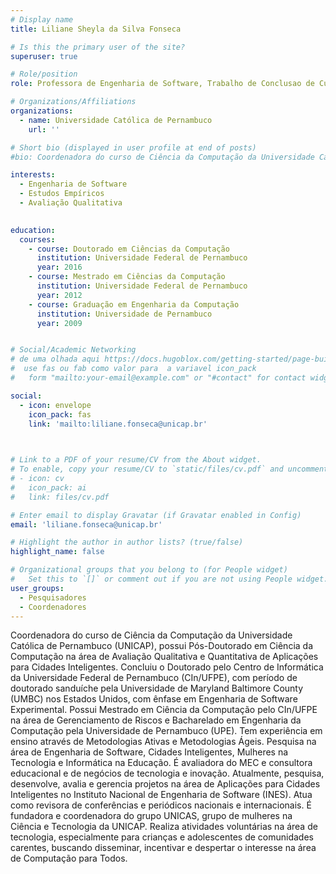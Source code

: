 ```yaml
---
# Display name
title: Liliane Sheyla da Silva Fonseca

# Is this the primary user of the site?
superuser: true

# Role/position
role: Professora de Engenharia de Software, Trabalho de Conclusao de Curso 1 e 2, Introdução a Ciência da Computação e Coordenadora do Curso.

# Organizations/Affiliations
organizations:
  - name: Universidade Católica de Pernambuco
    url: ''

# Short bio (displayed in user profile at end of posts)
#bio: Coordenadora do curso de Ciência da Computação da Universidade Católica de Pernambuco (UNICAP), possui Pós-Doutorado em Ciência da Computação na área de Avaliação Qualitativa e Quantitativa de Aplicações para Cidades Inteligentes. Concluiu o Doutorado pelo Centro de Informática da Universidade Federal de Pernambuco (CIn/UFPE), com período de doutorado sanduíche pela Universidade de Maryland Baltimore County (UMBC) nos Estados Unidos, com ênfase em Engenharia de Software Experimental. Possui Mestrado em Ciência da Computação pelo CIn/UFPE na área de Gerenciamento de Riscos e Bacharelado em Engenharia da Computação pela Universidade de Pernambuco (UPE). Tem experiência em ensino através de Metodologias Ativas e Metodologias Ágeis. Pesquisa na área de Engenharia de Software, Cidades Inteligentes, Mulheres na Tecnologia e Informática na Educação. É avaliadora do MEC e consultora educacional e de negócios de tecnologia e inovação. Atualmente, pesquisa, desenvolve, avalia e gerencia projetos na área de Aplicações para Cidades Inteligentes no Instituto Nacional de Engenharia de Software (INES). Atua como revisora de conferências e periódicos nacionais e internacionais. É fundadora e coordenadora do grupo UNICAS, grupo de mulheres na Ciência e Tecnologia da UNICAP. Realiza atividades voluntárias na área de tecnologia, especialmente para crianças e adolescentes de comunidades carentes, buscando disseminar, incentivar e despertar o interesse na área de Computação para Todos.

interests:
  - Engenharia de Software
  - Estudos Empíricos
  - Avaliação Qualitativa
  

education:
  courses:
    - course: Doutorado em Ciências da Computação
      institution: Universidade Federal de Pernambuco
      year: 2016
    - course: Mestrado em Ciências da Computação
      institution: Universidade Federal de Pernambuco
      year: 2012
    - course: Graduação em Engenharia da Computação
      institution: Universidade de Pernambuco
      year: 2009


# Social/Academic Networking
# de uma olhada aqui https://docs.hugoblox.com/getting-started/page-builder/#icons
#  use fas ou fab como valor para  a variavel icon_pack
#   form "mailto:your-email@example.com" or "#contact" for contact widget.

social:
  - icon: envelope
    icon_pack: fas
    link: 'mailto:liliane.fonseca@unicap.br'
  


# Link to a PDF of your resume/CV from the About widget.
# To enable, copy your resume/CV to `static/files/cv.pdf` and uncomment the lines below.
# - icon: cv
#   icon_pack: ai
#   link: files/cv.pdf

# Enter email to display Gravatar (if Gravatar enabled in Config)
email: 'liliane.fonseca@unicap.br'

# Highlight the author in author lists? (true/false)
highlight_name: false

# Organizational groups that you belong to (for People widget)
#   Set this to `[]` or comment out if you are not using People widget.
user_groups:
  - Pesquisadores
  - Coordenadores
---
```


Coordenadora do curso de Ciência da Computação da Universidade Católica de Pernambuco (UNICAP), possui Pós-Doutorado em Ciência da Computação na área de Avaliação Qualitativa e Quantitativa de Aplicações para Cidades Inteligentes. Concluiu o Doutorado pelo Centro de Informática da Universidade Federal de Pernambuco (CIn/UFPE), com período de doutorado sanduíche pela Universidade de Maryland Baltimore County (UMBC) nos Estados Unidos, com ênfase em Engenharia de Software Experimental. Possui Mestrado em Ciência da Computação pelo CIn/UFPE na área de Gerenciamento de Riscos e Bacharelado em Engenharia da Computação pela Universidade de Pernambuco (UPE). Tem experiência em ensino através de Metodologias Ativas e Metodologias Ágeis. Pesquisa na área de Engenharia de Software, Cidades Inteligentes, Mulheres na Tecnologia e Informática na Educação. É avaliadora do MEC e consultora educacional e de negócios de tecnologia e inovação. Atualmente, pesquisa, desenvolve, avalia e gerencia projetos na área de Aplicações para Cidades Inteligentes no Instituto Nacional de Engenharia de Software (INES). Atua como revisora de conferências e periódicos nacionais e internacionais. É fundadora e coordenadora do grupo UNICAS, grupo de mulheres na Ciência e Tecnologia da UNICAP. Realiza atividades voluntárias na área de tecnologia, especialmente para crianças e adolescentes de comunidades carentes, buscando disseminar, incentivar e despertar o interesse na área de Computação para Todos.
